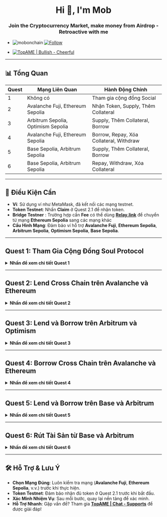 <h1 align="center">Hi 👋, I'm Mob</h1>
<h3 align="center">Join the Cryptocurrency Market, make money from Airdrop - Retroactive with me</h3>

- <p align="left"> <img src="https://komarev.com/ghpvc/?username=mobonchain&label=Profile%20views&color=0e75b6&style=flat" alt="mobonchain" /> <a href="https://github.com/mobonchain"> <img src="https://img.shields.io/github/followers/mobonchain?label=Follow&style=social" alt="Follow" /> </a> </p>

- [![TopAME | Bullish - Cheerful](https://img.shields.io/badge/TopAME%20|%20Bullish-Cheerful-blue?logo=telegram&style=flat)](https://t.me/xTopAME)

---
## 📊 Tổng Quan

| Quest | Mạng Liên Quan | Hành Động Chính |
|-------|----------------|-------------|
| 1     | Không có       | Tham gia cộng đồng Social |
| 2     | Avalanche Fuji, Ethereum Sepolia | Nhận Token, Supply, Thêm Collateral |
| 3     | Arbitrum Sepolia, Optimism Sepolia | Supply, Thêm Collateral, Borrow |
| 4     | Avalanche Fuji, Ethereum Sepolia | Borrow, Repay, Xóa Collateral, Withdraw |
| 5     | Base Sepolia, Arbitrum Sepolia | Supply, Thêm Collateral, Borrow |
| 6     | Base Sepolia, Arbitrum Sepolia | Repay, Withdraw, Xóa Collateral |

---

## 🔧 Điều Kiện Cần
- **Ví**: Sử dụng ví như MetaMask, đã kết nối các mạng testnet.
- **Token Testnet**: Nhấn **Claim** ở Quest 2.1 để nhận token.
- **Bridge Testner** : Trường hợp cần **Fee** có thể dùng **[Relay.link](https://testnets.relay.link/)** để chuyển từ mạng **Ethereum Sepolia** sang các mạng khác
- **Cấu Hình Mạng**: Đảm bảo ví hỗ trợ **Avalanche Fuji**, **Ethereum Sepolia**, **Arbitrum Sepolia**, **Optimism Sepolia**, **Base Sepolia**.

---

## Quest 1: Tham Gia Cộng Đồng Soul Protocol
<details>
<summary><b>Nhấn để xem chi tiết Quest 1</b></summary>

- Hoàn thành nhiệm vụ **Social** theo hướng dẫn trên nền tảng.

</details>

---

## Quest 2: Lend Cross Chain trên Avalanche và Ethereum
<details>
<summary><b>Nhấn để xem chi tiết Quest 2</b></summary>

### 2.1: Claim Testnet Tokens
- Nhấn **Claim**, đợi vài phút để nhận **Token testnet**.

### 2.2: Supply trên Avalanche Fuji
- Vào **Supply**, chọn mạng **Avalanche Fuji**.
- Chọn **USDT/USDC**.
- Nhấn **Approve and Supply**, sau đó xác minh nhiệm vụ.

### 2.3: Supply trên Ethereum Sepolia
- Vào **Supply**, chọn mạng **Ethereum Sepolia**.
- Chọn **USDT/USDC**.
- Nhấn **Approve and Supply**, sau đó xác minh nhiệm vụ.

### 2.4: Thêm Collateral trên Avalanche Fuji
- Vào **Supply**, chọn mạng **Avalanche Fuji**.
- Nhấn **COLLATERAL** (dưới ô nhập số lượng token).
- Mặc định ở chế độ **Add**, nhấn **Max** > **Add Collateral** (dùng token đã Supply).

</details>

---

## Quest 3: Lend và Borrow trên Arbitrum và Optimism
<details>
<summary><b>Nhấn để xem chi tiết Quest 3</b></summary>

### 3.1: Supply trên Arbitrum Sepolia
- Vào **Supply**, chọn mạng **Arbitrum Sepolia**.
- Chọn **USDT/USDC**.
- Nhấn **Approve and Supply**, sau đó xác minh nhiệm vụ.

### 3.2: Supply trên Optimism Sepolia
- Vào **Supply**, chọn mạng **Optimism Sepolia**.
- Chọn **USDT/USDC**.
- Nhấn **Approve and Supply**, sau đó xác minh nhiệm vụ.

### 3.3: Thêm Collateral trên Optimism Sepolia
- Vào **Supply**, chọn mạng **Optimism Sepolia**.
- Nhấn **COLLATERAL** (dưới ô nhập số lượng token).
- Mặc định ở chế độ **Add**, nhấn **Max** > **Add Collateral** (dùng token đã Supply).

### 3.4: Borrow trên Optimism Sepolia
- Vào **Borrow**, chọn mạng **Optimism Sepolia**.
- Chọn **USDT/USDC**.
- Nhấn **Borrow**, sau đó xác minh nhiệm vụ.

</details>

---

## Quest 4: Borrow Cross Chain trên Avalanche và Ethereum
<details>
<summary><b>Nhấn để xem chi tiết Quest 4</b></summary>

### 4.1: Borrow trên Avalanche Fuji
- Vào **Borrow**, chọn mạng **Avalanche Fuji**.
- Chọn **USDT/USDC**.
- Nhấn **Borrow**, sau đó xác minh nhiệm vụ.

### 4.2: Repay trên Avalanche Fuji
- Vào **Borrow**, chọn mạng **Avalanche Fuji**.
- Chọn **USDT/USDC**.
- Nhấn **Repay** (dưới ô nhập số lượng token), sau đó xác minh nhiệm vụ (dùng token đã Borrow).

### 4.3: Xóa Collateral trên Avalanche Fuji
- Vào **Supply**, chọn mạng **Avalanche Fuji**.
- Nhấn **COLLATERAL**, chuyển sang chế độ **Remove**.
- Nhấn **Max** > **Remove Collateral** (dùng token đã Add).

### 4.4: Withdraw từ Ethereum Sepolia
- Vào **Supply**, chọn mạng **Ethereum Sepolia**.
- Chọn **USDT/USDC**.
- Nhấn **Withdraw** (dưới ô nhập số lượng token), sau đó nhấn **Withdraw** lần nữa (dùng token đã Supply).

</details>

---

## Quest 5: Lend và Borrow trên Base và Arbitrum
<details>
<summary><b>Nhấn để xem chi tiết Quest 5</b></summary>

### 5.1: Supply trên Base Sepolia
- Vào **Supply**, chọn mạng **Base Sepolia**.
- Chọn **USDT/USDC**.
- Nhấn **Approve and Supply**, sau đó xác minh nhiệm vụ.

### 5.2: Thêm Collateral trên Base Sepolia
- Vào **Supply**, chọn mạng **Base Sepolia**.
- Nhấn **COLLATERAL** (dưới ô nhập số lượng token).
- Mặc định ở chế độ **Add**, nhấn **Max** > **Add Collateral** (dùng token đã Supply).

### 5.3: Supply trên Arbitrum Sepolia
- Vào **Supply**, chọn mạng **Arbitrum Sepolia**.
- Chọn **USDT/USDC**.
- Nhấn **Approve and Supply**, sau đó xác minh nhiệm vụ.

### 5.4: Borrow trên Base Sepolia
- Vào **Borrow**, chọn mạng **Base Sepolia**.
- Chọn **USDT/USDC**.
- Nhấn **Borrow**, sau đó xác minh nhiệm vụ.

</details>

---

## Quest 6: Rút Tài Sản từ Base và Arbitrum
<details>
<summary><b>Nhấn để xem chi tiết Quest 6</b></summary>

### 6.1: Repay trên Base Sepolia
- Vào **Borrow**, chọn mạng **Base Sepolia**.
- Chọn **USDT/USDC**.
- Nhấn **Repay** (dưới ô nhập số lượng token), sau đó xác minh nhiệm vụ (dùng token đã Borrow).

### 6.2: Withdraw từ Arbitrum Sepolia
- Vào **Supply**, chọn mạng **Arbitrum Sepolia**.
- Chọn **USDT/USDC**.
- Nhấn **Withdraw** (dưới ô nhập số lượng token), sau đó nhấn **Withdraw** lần nữa (dùng token đã Supply).

### 6.3: Xóa Collateral trên Base Sepolia
- Vào **Supply**, chọn mạng **Base Sepolia**.
- Nhấn **COLLATERAL**, chuyển sang chế độ **Remove**.
- Nhấn **Max** > **Remove Collateral** (dùng token đã Add).

### 6.4: Withdraw từ Base Sepolia
- Vào **Supply**, chọn mạng **Base Sepolia**.
- Chọn **USDT/USDC**.
- Nhấn **Withdraw** (dưới ô nhập số lượng token), sau đó nhấn **Withdraw** lần nữa (dùng token đã Supply).

</details>

---

## 🛠️ Hỗ Trợ & Lưu Ý
- **Chọn Mạng Đúng**: Luôn kiểm tra mạng (**Avalanche Fuji**, **Ethereum Sepolia**, v.v.) trước khi thực hiện.
- **Token Testnet**: Đảm bảo nhận đủ token ở Quest 2.1 trước khi bắt đầu.
- **Xác Minh Nhiệm Vụ**: Sau mỗi bước, quay lại nền tảng để xác minh.
- **Hỗ Trợ Nhanh**: Gặp vấn đề? Tham gia **[TopAME | Chat - Supports](https://t.me/yTopAME)** để được giải đáp!
